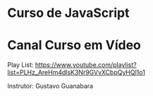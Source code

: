 # Curso de JavaScript
#
# Canal Curso em Vídeo

Play List: https://www.youtube.com/playlist?list=PLHz_AreHm4dlsK3Nr9GVvXCbpQyHQl1o1

Instrutor: Gustavo Guanabara

